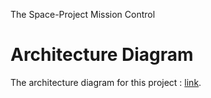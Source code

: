 The Space-Project Mission Control

# Architecture Diagram

The architecture diagram for this project : [link](https://1drv.ms/u/s!AiZUfaWsJp6thIxRoT4Mt-_pPaCDOg?e=7IPjUc).